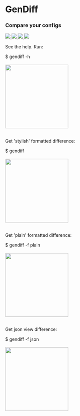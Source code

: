 <h1>GenDiff</h1>
<h3>Compare your configs</h3>
<a href="https://github.com/poludnev/frontend-project-lvl2/actions">
  <img src="https://github.com/poludnev/frontend-project-lvl2/workflows/hexlet-check/badge.svg" />
</a>
<a href="https://github.com/poludnev/frontend-project-lvl2/actions/workflows/github-actions-demo.yml">
  <img src="https://github.com/poludnev/frontend-project-lvl2/actions/workflows/github-actions-demo.yml/badge.svg" />
</a>
<a href="https://codeclimate.com/github/poludnev/frontend-project-lvl2/maintainability">
  <img src="https://api.codeclimate.com/v1/badges/7a7bba83400eeefab8c6/maintainability" />
</a>
<a href="https://codeclimate.com/github/poludnev/frontend-project-lvl2/test_coverage">
  <img src="https://api.codeclimate.com/v1/badges/7a7bba83400eeefab8c6/test_coverage" />
</a>

<p>See the help. Run:</p>
$ gendiff -h
<br>
<br>
<a href="https://asciinema.org/a/ONpoH10eoHa7z9LGsqtsXb6F4" target="_blank"><img src="https://asciinema.org/a/ONpoH10eoHa7z9LGsqtsXb6F4.svg" width = "200" /></a>
<br>
<br>
<p>Get 'stylish' formatted difference:</p>
$ gendiff <filename1> <filname2>
<br>
<br>  
<a href="https://asciinema.org/a/UIN83US9O6qtyWSqAR7dnyTlm" target="_blank"><img src="https://asciinema.org/a/UIN83US9O6qtyWSqAR7dnyTlm.svg" width = "200" /></a>
<br>
<br>
<p>Get 'plain' formatted difference:</p>
$ gendiff -f plain <filename1> <filname2>
<br>
<br>
<a href="https://asciinema.org/a/6YDHXl23prIGtuRNLOTdbwnl3" target="_blank"><img src="https://asciinema.org/a/6YDHXl23prIGtuRNLOTdbwnl3.svg" width = "200"/></a>
<br>
<br>
<p>Get json view difference:</p>
$ gendiff -f json <filename1> <filname2>
<br>
<br>
<a href="https://asciinema.org/a/knieOah4NfzX9JwqltWPxn7IZ" target="_blank"><img src="https://asciinema.org/a/knieOah4NfzX9JwqltWPxn7IZ.svg" width = "200" /></a>

